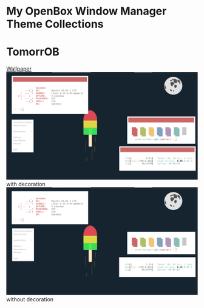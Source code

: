 # My OpenBox Window Manager Theme Collections
# TomorrOB
[Wallpaper](http://simpledesktops.com/browse/desktops/2018/jun/29/popsicle-adventure/)
![TomorrOB](https://github.com/wijaksanapanji/openbox-theme-collections/blob/master/TomorrOB/tomorrob-decor.png)
with decoration
![TommorOB-nodecor](https://github.com/wijaksanapanji/openbox-theme-collections/blob/master/TomorrOB/tomorrob-no-decor.png)
without decoration

